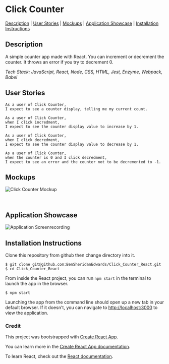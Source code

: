# Click Counter

[Description](#description) | [User Stories](#user-stories) | [Mockups](#mockups) | [Application Showcase](#app-showcase) | [Installation Instructions](#installation)

## <a name="description">Description</a>

A simple counter app made with React. You can increment or decrement the counter. It throws an error if you try to decrement 0. 

*Tech Stack: JavaScript, React, Node, CSS, HTML, Jest, Enzyme, Webpack, Babel*

## <a name="user-stories">User Stories</a>

```
As a user of Click Counter,
I expect to see a counter display, telling me my current count.
```
```
As a user of Click Counter,
when I click incredment, 
I expect to see the counter display value to increase by 1.
```
```
As a user of Click Counter,
when I click decredment, 
I expect to see the counter display value to decrease by 1.
```
```
As a user of Click Counter,
when the counter is 0 and I click decredment, 
I expect to see an error and the counter not to be decremented to -1.
```

## <a name="mockups">Mockups</a>

![Click Counter Mockup]()

<a name="app-showcase"><br /></a>

## Application Showcase

![Application Screenrecording]()

## <a name="installation">Installation Instructions</a>

Clone this repository from github then change directory into it.

```
$ git clone git@github.com:BenSheridanEdwards/Click_Counter_React.git
$ cd Click_Counter_React
```

From inside the React project, you can run `npm start` in the terminal to launch the app in the browser.

```
$ npm start
```

Launching the app from the command line should open up a new tab in your default browser. If it doesn't, you can navigate to [http://localhost:3000](http://localhost:3000) to view the application.<br />

### Credit

This project was bootstrapped with [Create React App](https://github.com/facebook/create-react-app).

You can learn more in the [Create React App documentation](https://facebook.github.io/create-react-app/docs/getting-started).

To learn React, check out the [React documentation](https://reactjs.org/).
